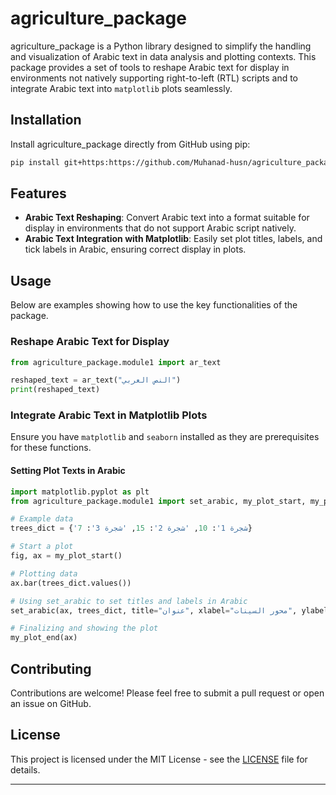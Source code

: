# agriculture_package

agriculture_package is a Python library designed to simplify the handling and visualization of Arabic text in data analysis and plotting contexts. This package provides a set of tools to reshape Arabic text for display in environments not natively supporting right-to-left (RTL) scripts and to integrate Arabic text into `matplotlib` plots seamlessly.

## Installation

Install agriculture_package directly from GitHub using pip:

```bash
pip install git+https:https://github.com/Muhanad-husn/agriculture_package
```

## Features

- **Arabic Text Reshaping**: Convert Arabic text into a format suitable for display in environments that do not support Arabic script natively.
- **Arabic Text Integration with Matplotlib**: Easily set plot titles, labels, and tick labels in Arabic, ensuring correct display in plots.

## Usage

Below are examples showing how to use the key functionalities of the package.

### Reshape Arabic Text for Display

```python
from agriculture_package.module1 import ar_text

reshaped_text = ar_text("النص العربي")
print(reshaped_text)
```

### Integrate Arabic Text in Matplotlib Plots

Ensure you have `matplotlib` and `seaborn` installed as they are prerequisites for these functions.

#### Setting Plot Texts in Arabic

```python
import matplotlib.pyplot as plt
from agriculture_package.module1 import set_arabic, my_plot_start, my_plot_end

# Example data
trees_dict = {'شجرة 1': 10, 'شجرة 2': 15, 'شجرة 3': 7}

# Start a plot
fig, ax = my_plot_start()

# Plotting data
ax.bar(trees_dict.values())

# Using set_arabic to set titles and labels in Arabic
set_arabic(ax, trees_dict, title="عنوان", xlabel="محور السينات", ylabel="محور الصادات")

# Finalizing and showing the plot
my_plot_end(ax)
```

## Contributing

Contributions are welcome! Please feel free to submit a pull request or open an issue on GitHub.

## License

This project is licensed under the MIT License - see the [LICENSE](LICENSE) file for details.

---
